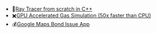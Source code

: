 

* :flashlight:[Ray Tracer from scratch in C++](https://raw.githubusercontent.com/lfricken/RayTracer/workingAreaLights/content/best/best.png?token=ABS5VMBKYXVN3WVE5S7ERHLBZ5FGY)
* :heavy_multiplication_x:[GPU Accelerated Gas Simulation (50x faster than CPU)](https://github.com/lfricken/SpaceStationManager/tree/custom_dx_dy/Assets/Scripts#readme)
* :moneybag:[Google Maps Bond Issue App](https://github.com/lfricken/kendall_webapp_public)
